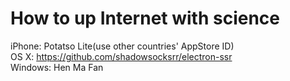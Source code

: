 # How to up Internet with science

iPhone:  Potatso Lite(use other countries' AppStore ID)  
OS X:    https://github.com/shadowsocksrr/electron-ssr  
Windows: Hen Ma Fan
